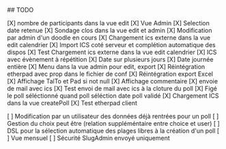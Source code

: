 ## TODO

[X] nombre de participants dans la vue edit
[X] Vue Admin
[X] Selection date retenue
[X] Sondage clos dans la vue edit et admin
[X] Modification par admin d'un doodle en cours
[X] Chargement ics externe dans la vue edit calendrier
[X] Import ICS coté serveur et complétion automatique des dispos
[X] Test Chargement ics externe dans la vue edit calendrier
[X] ICS avec évènement à répétition
[X] Date sur plusieurs jours
[X] Date journée entière
[X] Menu dans la vue admin pour edit, export
[X] Réintégration etherpad avec prop dans le fichier de conf
[X] Réintégration export Excel
[X] Affichage TalTo et Pad si not null
[X] Affichage commentaire
[X] envoie de mail avec ics
[X] Test envoi de mail avec ics à la cloture du poll
[X] Figé le poll séléctionné quand poll séléction date poll validé
[X] Chargement ICS dans la vue createPoll
[X] Test etherpad client

[ ] Modification par un utilisateur des données déjà rentrées pour un poll
[ ] Gestion du choix peut être (relation suppléméntaire entre choice et user)
[ ] DSL pour la sélection automatique des plages libres à la création d'un poll
[ ] Vue mensuel
[ ] Sécurité SlugAdmin envoyé uniquement
